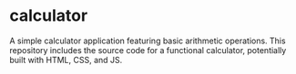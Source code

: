 # calculator
A simple calculator application featuring basic arithmetic operations. This repository includes the source code for a functional calculator, potentially built with HTML, CSS, and JS.
